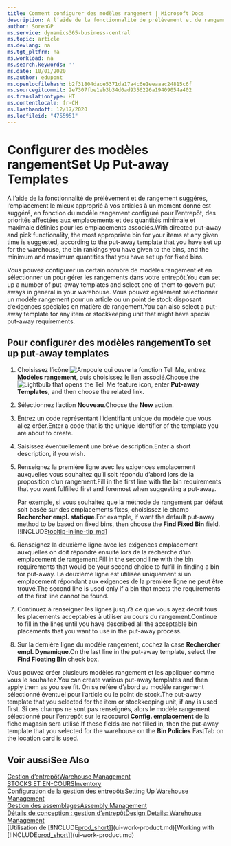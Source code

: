 ```yaml
---
title: Comment configurer des modèles rangement | Microsoft Docs
description: A l’aide de la fonctionnalité de prélèvement et de rangement suggérés, l’emplacement le mieux approprié à vos articles à un moment donné est suggéré, en fonction du modèle rangement configuré pour l’entrepôt, des priorités affectées aux emplacements et des quantités minimale et maximale définies pour les emplacements associés.
author: SorenGP
ms.service: dynamics365-business-central
ms.topic: article
ms.devlang: na
ms.tgt_pltfrm: na
ms.workload: na
ms.search.keywords: ''
ms.date: 10/01/2020
ms.author: edupont
ms.openlocfilehash: b2f31804dace5371da17a4c6e1eeaaac24815c6f
ms.sourcegitcommit: 2e7307fbe1eb3b34d0ad9356226a19409054a402
ms.translationtype: HT
ms.contentlocale: fr-CH
ms.lasthandoff: 12/17/2020
ms.locfileid: "4755951"
---
```

# <a name="set-up-put-away-templates"></a><span data-ttu-id="46c34-103">Configurer des modèles rangement</span><span class="sxs-lookup"><span data-stu-id="46c34-103">Set Up Put-away Templates</span></span>

<span data-ttu-id="46c34-104">A l’aide de la fonctionnalité de prélèvement et de rangement suggérés, l’emplacement le mieux approprié à vos articles à un moment donné est suggéré, en fonction du modèle rangement configuré pour l’entrepôt, des priorités affectées aux emplacements et des quantités minimale et maximale définies pour les emplacements associés.</span><span class="sxs-lookup"><span data-stu-id="46c34-104">With directed put-away and pick functionality, the most appropriate bin for your items at any given time is suggested, according to the put-away template that you have set up for the warehouse, the bin rankings you have given to the bins, and the minimum and maximum quantities that you have set up for fixed bins.</span></span>  

<span data-ttu-id="46c34-105">Vous pouvez configurer un certain nombre de modèles rangement et en sélectionner un pour gérer les rangements dans votre entrepôt.</span><span class="sxs-lookup"><span data-stu-id="46c34-105">You can set up a number of put-away templates and select one of them to govern put-aways in general in your warehouse.</span></span> <span data-ttu-id="46c34-106">Vous pouvez également sélectionner un modèle rangement pour un article ou un point de stock disposant d’exigences spéciales en matière de rangement.</span><span class="sxs-lookup"><span data-stu-id="46c34-106">You can also select a put-away template for any item or stockkeeping unit that might have special put-away requirements.</span></span>  

## <a name="to-set-up-put-away-templates"></a><span data-ttu-id="46c34-107">Pour configurer des modèles rangement</span><span class="sxs-lookup"><span data-stu-id="46c34-107">To set up put-away templates</span></span>

1. <span data-ttu-id="46c34-108">Choisissez l’icône ![Ampoule qui ouvre la fonction Tell Me](media/ui-search/search_small.png "Dites-moi ce que vous voulez faire"), entrez **Modèles rangement**, puis choisissez le lien associé.</span><span class="sxs-lookup"><span data-stu-id="46c34-108">Choose the ![Lightbulb that opens the Tell Me feature](media/ui-search/search_small.png "Tell me what you want to do") icon, enter **Put-away Templates**, and then choose the related link.</span></span>  
2. <span data-ttu-id="46c34-109">Sélectionnez l’action **Nouveau**.</span><span class="sxs-lookup"><span data-stu-id="46c34-109">Choose the **New** action.</span></span>  
3. <span data-ttu-id="46c34-110">Entrez un code représentant l’identifiant unique du modèle que vous allez créer.</span><span class="sxs-lookup"><span data-stu-id="46c34-110">Enter a code that is the unique identifier of the template you are about to create.</span></span>  
4. <span data-ttu-id="46c34-111">Saisissez éventuellement une brève description.</span><span class="sxs-lookup"><span data-stu-id="46c34-111">Enter a short description, if you wish.</span></span>  
5. <span data-ttu-id="46c34-112">Renseignez la première ligne avec les exigences emplacement auxquelles vous souhaitez qu’il soit répondu d’abord lors de la proposition d’un rangement.</span><span class="sxs-lookup"><span data-stu-id="46c34-112">Fill in the first line with the bin requirements that you want fulfilled first and foremost when suggesting a put-away.</span></span>

    <span data-ttu-id="46c34-113">Par exemple, si vous souhaitez que la méthode de rangement par défaut soit basée sur des emplacements fixes, choisissez le champ **Rechercher empl. statique**.</span><span class="sxs-lookup"><span data-stu-id="46c34-113">For example, if want the default put-away method to be based on fixed bins, then choose the **Find Fixed Bin** field.</span></span> [!INCLUDE[tooltip-inline-tip_md](includes/tooltip-inline-tip_md.md)]  
6. <span data-ttu-id="46c34-114">Renseignez la deuxième ligne avec les exigences emplacement auxquelles on doit répondre ensuite lors de la recherche d’un emplacement de rangement.</span><span class="sxs-lookup"><span data-stu-id="46c34-114">Fill in the second line with the bin requirements that would be your second choice to fulfill in finding a bin for put-away.</span></span> <span data-ttu-id="46c34-115">La deuxième ligne est utilisée uniquement si un emplacement répondant aux exigences de la première ligne ne peut être trouvé.</span><span class="sxs-lookup"><span data-stu-id="46c34-115">The second line is used only if a bin that meets the requirements of the first line cannot be found.</span></span>  
7. <span data-ttu-id="46c34-116">Continuez à renseigner les lignes jusqu’à ce que vous ayez décrit tous les placements acceptables à utiliser au cours du rangement.</span><span class="sxs-lookup"><span data-stu-id="46c34-116">Continue to fill in the lines until you have described all the acceptable bin placements that you want to use in the put-away process.</span></span>  
8. <span data-ttu-id="46c34-117">Sur la dernière ligne du modèle rangement, cochez la case **Rechercher empl. Dynamique**.</span><span class="sxs-lookup"><span data-stu-id="46c34-117">On the last line in the put-away template, select the **Find Floating Bin** check box.</span></span>  

<span data-ttu-id="46c34-118">Vous pouvez créer plusieurs modèles rangement et les appliquer comme vous le souhaitez.</span><span class="sxs-lookup"><span data-stu-id="46c34-118">You can create various put-away templates and then apply them as you see fit.</span></span> <span data-ttu-id="46c34-119">On se réfère d’abord au modèle rangement sélectionné éventuel pour l’article ou le point de stock.</span><span class="sxs-lookup"><span data-stu-id="46c34-119">The put-away template that you selected for the item or stockkeeping unit, if any is used first.</span></span> <span data-ttu-id="46c34-120">Si ces champs ne sont pas renseignés, alors le modèle rangement sélectionné pour l’entrepôt sur le raccourci **Config. emplacement** de la fiche magasin sera utilisé.</span><span class="sxs-lookup"><span data-stu-id="46c34-120">If these fields are not filled in, then the put-away template that you selected for the warehouse on the **Bin Policies** FastTab on the location card is used.</span></span>  

## <a name="see-also"></a><span data-ttu-id="46c34-121">Voir aussi</span><span class="sxs-lookup"><span data-stu-id="46c34-121">See Also</span></span>

[<span data-ttu-id="46c34-122">Gestion d’entrepôt</span><span class="sxs-lookup"><span data-stu-id="46c34-122">Warehouse Management</span></span>](warehouse-manage-warehouse.md)  
[<span data-ttu-id="46c34-123">STOCKS ET EN-COURS</span><span class="sxs-lookup"><span data-stu-id="46c34-123">Inventory</span></span>](inventory-manage-inventory.md)  
[<span data-ttu-id="46c34-124">Configuration de la gestion des entrepôts</span><span class="sxs-lookup"><span data-stu-id="46c34-124">Setting Up Warehouse Management</span></span>](warehouse-setup-warehouse.md)  
[<span data-ttu-id="46c34-125">Gestion des assemblages</span><span class="sxs-lookup"><span data-stu-id="46c34-125">Assembly Management</span></span>](assembly-assemble-items.md)  
[<span data-ttu-id="46c34-126">Détails de conception : gestion d’entrepôt</span><span class="sxs-lookup"><span data-stu-id="46c34-126">Design Details: Warehouse Management</span></span>](design-details-warehouse-management.md)  
<span data-ttu-id="46c34-127">[Utilisation de [!INCLUDE[prod_short](includes/prod_short.md)]](ui-work-product.md)</span><span class="sxs-lookup"><span data-stu-id="46c34-127">[Working with [!INCLUDE[prod_short](includes/prod_short.md)]](ui-work-product.md)</span></span>  
